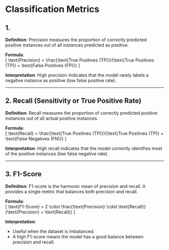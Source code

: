 
# Classification Metrics

## 1. 

**Definition**: Precision measures the proportion of correctly predicted positive instances out of all instances predicted as positive.

**Formula**:  
\[ \text{Precision} = \frac{\text{True Positives (TP)}}{\text{True Positives (TP)} + \text{False Positives (FP)}} \]

**Interpretation**: High precision indicates that the model rarely labels a negative instance as positive (low false positive rate).

---

## 2. Recall (Sensitivity or True Positive Rate)
**Definition**: Recall measures the proportion of correctly predicted positive instances out of all actual positive instances.

**Formula**:  
\[ \text{Recall} = \frac{\text{True Positives (TP)}}{\text{True Positives (TP)} + \text{False Negatives (FN)}} \]

**Interpretation**: High recall indicates that the model correctly identifies most of the positive instances (low false negative rate).

---

## 3. F1-Score
**Definition**: F1-score is the harmonic mean of precision and recall. It provides a single metric that balances both precision and recall.

**Formula**:  
\[ \text{F1-Score} = 2 \cdot \frac{\text{Precision} \cdot \text{Recall}}{\text{Precision} + \text{Recall}} \]

**Interpretation**:  
- Useful when the dataset is imbalanced.  
- A high F1-score means the model has a good balance between precision and recall.
